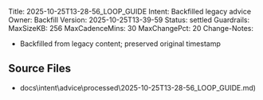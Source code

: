 Title: 2025-10-25T13-28-56_LOOP_GUIDE
Intent: Backfilled legacy advice
Owner: Backfill
Version: 2025-10-25T13-39-59
Status: settled
Guardrails:
  MaxSizeKB: 256
  MaxCadenceMins: 30
  MaxChangePct: 20
Change-Notes:
  - Backfilled from legacy content; preserved original timestamp

## Source Files
- docs\intent\advice\processed\2025-10-25T13-28-56_LOOP_GUIDE.md)
